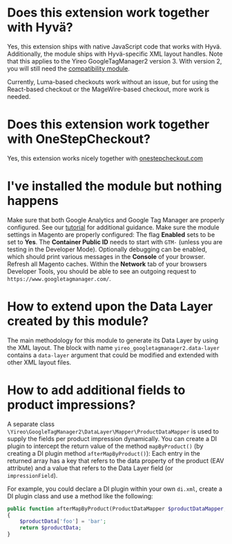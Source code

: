 # Does this extension work together with Hyvä?
Yes, this extension ships with native JavaScript code that works with Hyvä. Additionally, the module ships with Hyvä-specific XML layout handles. Note that this applies to the Yireo GoogleTagManager2 version 3. With version 2, you will still need the [compatibility module](https://gitlab.hyva.io/hyva-themes/hyva-compat/magento2-yireo-googletagmanager2/). 

Currently, Luma-based checkouts work without an issue, but for using the React-based checkout or the MageWire-based checkout, more work is needed.

# Does this extension work together with OneStepCheckout?
Yes, this extension works nicely together with [onestepcheckout.com](https://www.onestepcheckout.com/)

# I've installed the module but nothing happens
Make sure that both Google Analytics and Google Tag Manager are properly configured. See our [tutorial](/blob/master/TUTORIAL.md) for additional guidance. Make sure the module settings in Magento are properly configured: The flag **Enabled** sets to be set to **Yes**. The **Container Public ID** needs to start with `GTM-` (unless you are testing in the Developer Mode). Optionally debugging can be enabled, which should print various messages in the **Console** of your browser. Refresh all Magento caches. Within the **Network** tab of your browsers Developer Tools, you should be able to see an outgoing request to `https://www.googletagmanager.com/`.

# How to extend upon the Data Layer created by this module?
The main methodology for this module to generate its Data Layer by using the XML layout. The block with name `yireo_googletagmanager2.data-layer` contains a `data-layer` argument that could be modified and extended with other XML layout files.

# How to add additional fields to product impressions?
A separate class `\Yireo\GoogleTagManager2\DataLayer\Mapper\ProductDataMapper` is used to supply the fields per product impression dynamically. You can create a DI plugin to intercept the return value of the method `mapByProduct()` (by creating a DI plugin method `afterMapByProduct()`): Each entry in the returned array has a key that refers to the data property of the product (EAV attribute) and a value that refers to the Data Layer field (or `impressionField`). 

For example, you could declare a DI plugin within your own `di.xml`, create a DI plugin class and use a method like the following:
```php
public function afterMapByProduct(ProductDataMapper $productDataMapper, array $productData, ProductInterface $product): array 
{
    $productData['foo'] = 'bar';
    return $productData;
}
```

